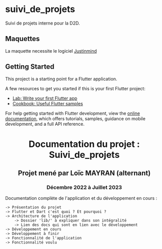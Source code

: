 # suivi_de_projets

Suivi de projets interne pour la D2D.

## Maquettes

La maquette necessite le logiciel [Justinmind](https://www.justinmind.com/)

## Getting Started

This project is a starting point for a Flutter application.

A few resources to get you started if this is your first Flutter project:

- [Lab: Write your first Flutter app](https://docs.flutter.dev/get-started/codelab)
- [Cookbook: Useful Flutter samples](https://docs.flutter.dev/cookbook)

For help getting started with Flutter development, view the
[online documentation](https://docs.flutter.dev/), which offers tutorials, samples, guidance on
mobile development, and a full API reference.

# <center>Documentation du projet : Suivi_de_projets</center>

## <center>Projet mené par Loïc MAYRAN (alternant)</center>

### <center>Décembre 2022 à Juillet 2023</center>

Documentation complète de l'application et du développement en cours : 

    -> Présentation du projet
    -> Flutter et Dart c'est quoi ? Et pourquoi ?
    -> Architecture de l'application
        -> Dossier 'lib/' à expliquer dans son intégralité
        -> Lien des docs qui sont en lien avec le développement
    -> Développement en cours 
    -> Développement à finir
    -> Fonctionnalité de l'application 
    -> Fonctionnalité voulu


